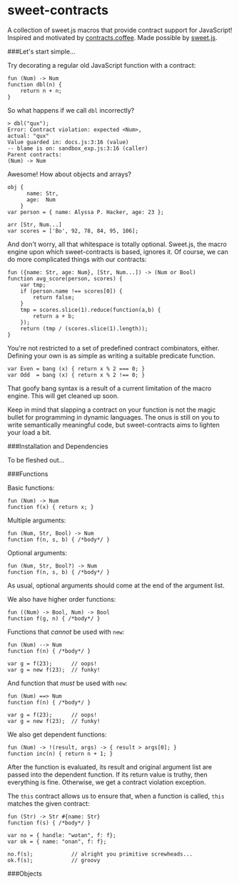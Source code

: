 sweet-contracts
===============

A collection of sweet.js macros that provide contract support for JavaScript! Inspired and motivated by [contracts.coffee](http://www.disnetdev.com/contracts.coffee). Made possible by [sweet.js](http://sweetjs.org). 

###Let's start simple...

Try decorating a regular old JavaScript function with a contract:

    fun (Num) -> Num
    function dbl(n) {
        return n + n;
    }

So what happens if we call `dbl` incorrectly?

    > dbl("qux");
    Error: Contract violation: expected <Num>, 
    actual: "qux"
    Value guarded in: docs.js:3:16 (value) 
    -- blame is on: sandbox_exp.js:3:16 (caller)
    Parent contracts:
    (Num) -> Num 

Awesome! How about objects and arrays?

    obj { 
          name: Str,
          age:  Num
        }
    var person = { name: Alyssa P. Hacker, age: 23 };

    arr [Str, Num...]
    var scores = ['Bo', 92, 78, 84, 95, 106];

And don't worry, all that whitespace is totally optional. Sweet.js, the macro engine upon which sweet-contracts is based, ignores it. Of course, we can do more complicated things with our contracts:

    fun ({name: Str, age: Num}, [Str, Num...]) -> (Num or Bool)
    function avg_score(person, scores) {
        var tmp;
        if (person.name !== scores[0]) {
            return false;
        }
        tmp = scores.slice(1).reduce(function(a,b) { 
            return a + b; 
        });
        return (tmp / (scores.slice(1).length));
    }

You're not restricted to a set of predefined contract combinators, either. Defining your own is as simple as writing a suitable predicate function.

    var Even = bang (x) { return x % 2 === 0; }
    var Odd  = bang (x) { return x % 2 !== 0; }

That goofy bang syntax is a result of a current limitation of the macro engine. This will get cleaned up soon.

Keep in mind that slapping a contract on your function is not the magic bullet for programming in dynamic languages. The onus is still on you to write semantically meaningful code, but sweet-contracts aims to lighten your load a bit.

###Installation and Dependencies

To be fleshed out...

###Functions

Basic functions:

    fun (Num) -> Num
    function f(x) { return x; }

Multiple arguments:
   
    fun (Num, Str, Bool) -> Num
    function f(n, s, b) { /*body*/ }

Optional arguments:

    fun (Num, Str, Bool?) -> Num
    function f(n, s, b) { /*body*/ }

As usual, optional arguments should come at the end of the argument list.

We also have higher order functions:

    fun ((Num) -> Bool, Num) -> Bool
    function f(g, n) { /*body*/ }

Functions that *cannot* be used with `new`:

    fun (Num) --> Num
    function f(n) { /*body*/ }

    var g = f(23);      // oops!
    var g = new f(23);  // funky!

And function that *must* be used with `new`:

    fun (Num) ==> Num
    function f(n) { /*body*/ }

    var g = f(23);      // oops!
    var g = new f(23);  // funky!

We also get dependent functions:

    fun (Num) -> !(result, args) -> { result > args[0]; }
    function inc(n) { return n + 1; }

After the function is evaluated, its result and original argument list are passed into the dependent function. If its return value is truthy, then everything is fine. Otherwise, we get a contract violation exception.

The `this` contract allows us to ensure that, when a function is called, `this` matches the given contract:

    fun (Str) -> Str #{name: Str}
    function f(s) { /*body*/ }

    var no = { handle: "wotan", f: f};
    var ok = { name: "onan", f: f};
    
    no.f(s);            // alright you primitive screwheads...
    ok.f(s);            // groovy

###Objects

    



    